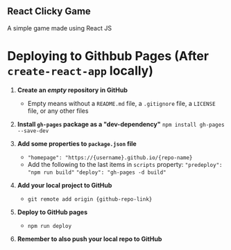 ## React Clicky Game

A simple game made using React JS

# Deploying to Githbub Pages (After `create-react-app` locally)

1. **Create an _empty_ repository in GitHub**

   - Empty means without a `README.md` file, a `.gitignore` file, a `LICENSE` file, or any other files

2. **Install `gh-pages` package as a "dev-dependency"**
   `npm install gh-pages --save-dev`

3. **Add some properties to `package.json` file**

   - `"homepage": "https://{username}.github.io/{repo-name}`
   - Add the following to the last items in `scripts` property:
     `"predeploy": "npm run build"`
     `"deploy": "gh-pages -d build"`

4. **Add your local project to GitHub**

   - `git remote add origin {github-repo-link}`

5. **Deploy to GitHub pages**

   - `npm run deploy`

6. **Remember to also push your local repo to GitHub**
